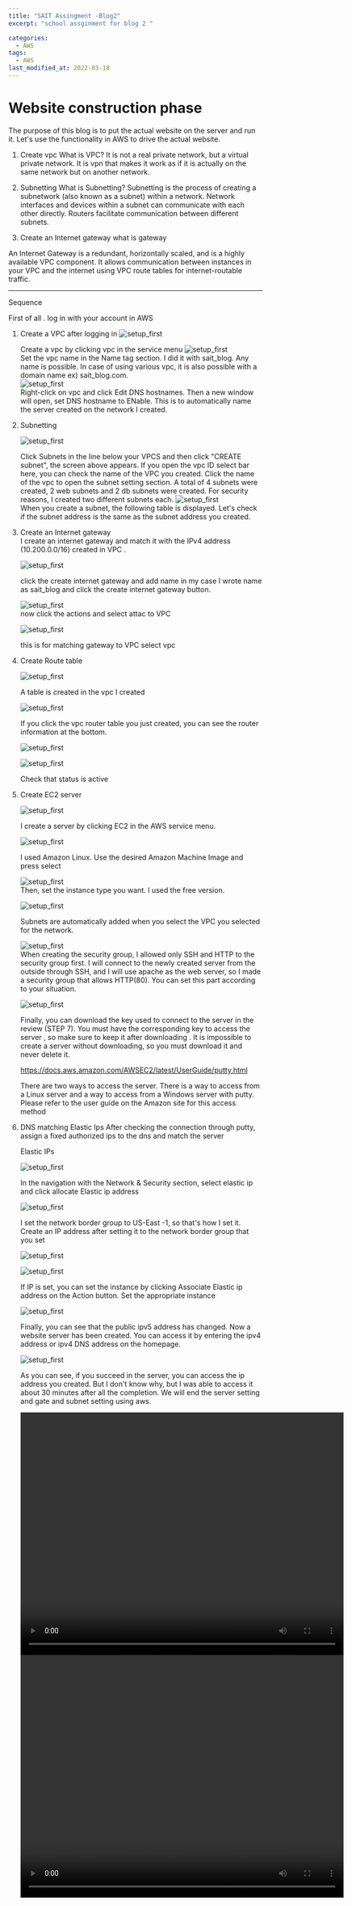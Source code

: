 ```yaml
---
title: "SAIT Assingment -Blog2"
excerpt: "school assginment for blog 2 "

categories:
  - AWS
tags:
  - AWS
last_modified_at: 2022-03-18
---
```


# Website construction phase

The purpose of this blog is to put the actual website on the server and run it. Let's use the functionality in AWS to drive the actual website.



1. Create vpc
     What is VPC?
  It is not a real private network, but a virtual private network.
It is vpn that makes it work as if it is actually on the same network but on another network.

2. Subnetting
     What is Subnetting?
Subnetting is the process of creating a subnetwork (also known as a subnet) within a network. Network interfaces and devices within a subnet can communicate with each other directly. Routers facilitate communication between different subnets.

3. Create an Internet gateway
  what is gateway

  An Internet Gateway is a redundant, horizontally scaled, and is a highly available VPC component. It allows communication between instances in your VPC and the internet using VPC route tables for internet-routable traffic.





---------------------------------------------------------------------------------------
Sequence

First of all . log in with your account in AWS




1. Create a VPC after logging in
  ![setup_first](/image/AWS_blog_2/vpc_1.png)  

   Create a vpc by clicking vpc in the service menu
    ![setup_first](/image/AWS_blog_2/vpc_2.png)  
    Set the vpc name in the Name tag section. I did it with sait_blog. Any name is possible. In case of using various vpc, it is also possible with a domain name ex) sait_blog.com.  
   ![setup_first](/image/AWS_blog_2/vpc_3.png)  
   Right-click on vpc and click Edit DNS hostnames.
   Then a new window will open, set DNS hostname to ENable.
   This is to automatically name the server created on the network I created.

2. Subnetting

    ![setup_first](/image/AWS_blog_2/subnet1.png)  

    Click Subnets in the line below your VPCS and then click "CREATE subnet", the screen above appears. If you open the vpc ID select bar here, you can check the name of the VPC you created. Click the name of the vpc to open the subnet setting section. A total of 4 subnets were created, 2 web subnets and 2 db subnets were created. For security reasons, I created two different subnets each.
    ![setup_first](/image/AWS_blog_2/subnet2.png)  
    When you create a subnet, the following table is displayed. Let's check if the subnet address is the same as the subnet address you created.


3.  Create an Internet gateway  
    I  create an internet gateway and match it with the IPv4 address (10.200.0.0/16) created in VPC .

    ![setup_first](/image/AWS_blog_2/gateway1.png) 

    click  the create internet gateway and add name 
    in my case I wrote name as sait_blog  and click the create internet gateway button.

    ![setup_first](/image/AWS_blog_2/gateway2.png)  
    now click the actions and select attac to VPC

    ![setup_first](/image/AWS_blog_2/gateway3.png)  

     this is for matching gateway to VPC
     select vpc 

4. Create Route table

     ![setup_first](/image/AWS_blog_2/route1.png)  

      A table is created in the vpc I created


      ![setup_first](/image/AWS_blog_2/route2.png) 

      If you click the vpc router table you just created, you can see the router information  at the bottom.


     ![setup_first](/image/AWS_blog_2/route3.png)  

     ![setup_first](/image/AWS_blog_2/route5.png)  

      Check that status is active


4. Create EC2 server 


     ![setup_first](/image/AWS_blog_2/Ec2.png) 


      I create a server by clicking EC2 in the AWS service menu.



      ![setup_first](/image/AWS_blog_2/Ec2_2.png)  

      I used Amazon Linux. Use the desired Amazon Machine Image and press select

      ![setup_first](/image/AWS_blog_2/Ec2_3.png)  
      Then, set the instance type you want. I used the free version.


      ![setup_first](/image/AWS_blog_2/Ec2_4.png)  

      Subnets are automatically added when you select the VPC you selected for the network.



      ![setup_first](/image/AWS_blog_2/Ec2_5.png)  
      When creating the security group, I allowed only SSH and HTTP to the security group first. I will connect to the newly created server from the outside through SSH, and I will use apache as the web server, so I made a security group that allows HTTP(80). You can set this part according to your situation.


      ![setup_first](/image/AWS_blog_2/Ec2_6.png)  

      Finally, you can download the key used to connect to the server in the review (STEP 7). You must have the corresponding key to access the server , so make sure to keep it after downloading . It is impossible to create a server without downloading, so you must download it and never delete it.



      https://docs.aws.amazon.com/AWSEC2/latest/UserGuide/putty.html

      There are two ways to access the server. There is a way to access from a Linux server and a way to access from a Windows server with putty. Please refer to the user guide on the Amazon site for this access method


6. DNS matching Elastic Ips
      After checking the connection through putty, assign a fixed authorized ips to the dns and match the server

      Elastic IPs



      ![setup_first](/image/AWS_blog_2/ips_1.png)  

      In the navigation with the Network & Security section, select elastic ip and click allocate Elastic ip address

      ![setup_first](/image/AWS_blog_2/ips_2.png)  

      I set the network border group to US-East -1, so that's how I set it. Create an IP address after setting it to the network border group that you set

      ![setup_first](/image/AWS_blog_2/ips_3.png)  


      ![setup_first](/image/AWS_blog_2/ips_4.png)  

      If IP is set, you can set the instance by clicking Associate Elastic ip address on the Action button. Set the appropriate instance

      ![setup_first](/image/AWS_blog_2/ips_5.png)  


      Finally, you can see that the public ipv5 address has changed. Now a website server has been created. You can access it by entering the ipv4 address or ipv4 DNS address on the homepage.



      ![setup_first](/image/AWS_blog_2/last.png)  


      As you can see, if you succeed in the server, you can access the ip address you created. But I don't know why, but I was able to access it about 30 minutes after all the completion. We will end the server setting and gate and subnet setting using aws.



      <video width="640" height="480" controls>
     <source src="/video/aws_1.mp4" type="video/mp4">
     </video>  

     <video width="640" height="480" controls>
     <source src="/video/aws_2.mp4" type="video/mp4">
     </video>  
   
